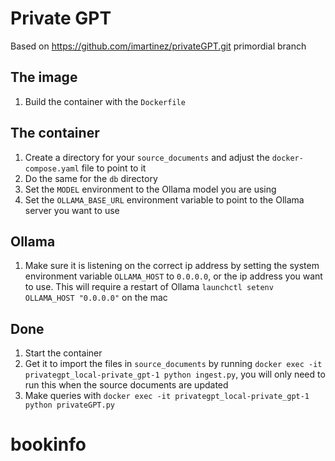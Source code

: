 # Private GPT

Based on https://github.com/imartinez/privateGPT.git primordial branch

## The image

1. Build the container with the `Dockerfile`

## The container

1. Create a directory for your `source_documents` and adjust the `docker-compose.yaml` file to point to it
2. Do the same for the `db` directory
3. Set the `MODEL` environment to the Ollama model you are using
4. Set the `OLLAMA_BASE_URL` environment variable to point to the Ollama server you want to use

## Ollama

1. Make sure it is listening on the correct ip address by setting the system environment variable `OLLAMA_HOST` to `0.0.0.0`, or the ip address you want to use. This will require a restart of Ollama `launchctl setenv OLLAMA_HOST "0.0.0.0"` on the mac

## Done

1. Start the container
2. Get it to import the files in `source_documents` by running `docker exec -it privategpt_local-private_gpt-1 python ingest.py`, you will only need to run this when the source documents are updated
3. Make queries with `docker exec -it privategpt_local-private_gpt-1 python privateGPT.py`
# bookinfo
